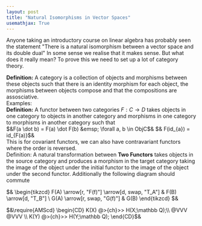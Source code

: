 ```yaml
---
layout: post
title: "Natural Isomorphisms in Vector Spaces"
usemathjax: True
---
```


Anyone taking an introductory course on linear algebra has probably seen the statement "There is a natural isomorphism between a vector space and its double dual"
In some sense we realise that it makes sense. But what does it really mean? To prove this we need to set up a lot of category theory.

**Definition:** A category is a collection of objects and morphisms between these objects such that there is an identity morphism for each object, the morphisms between objects compose and that the compositions are assosciative.
\
Examples: 
\
**Definition:** A functor between two categories $F: C \rightarrow D$ takes objects in one category to objects in another category and morphisms in one category to morphisms in another category such that 
\
$&F(a \dot b) = F(a) \dot F(b) &emsp; \forall a, b \in ObjC$&
$& F(id_{a}) = id_{F(a)}$&
\
This is for covariant functors, we can also have contravariant functors where the order is reversed.
\
Definition: A natural transformation between **Two Functors** takes objects in the source category and produces a morphism in the target category taking the image of the object under the initial functor to the image of the object under the second functor. Additionally the following diagram should commute

$&
\begin{tikzcd}
F(A) \arrow[r, "F(f)"] \arrow[d, swap, "T_A"]
& F(B) \arrow[d, "T_B"] \\
G(A) \arrow[r, swap, "G(f)"]
& G(B)
\end{tikzcd}
$&

$&\require{AMScd}
\begin{CD}
K(X) @>{ch}>> H(X;\mathbb Q);\\
@VVV @VVV \\
K(Y) @>{ch}>> H(Y;\mathbb Q);
\end{CD}$&
